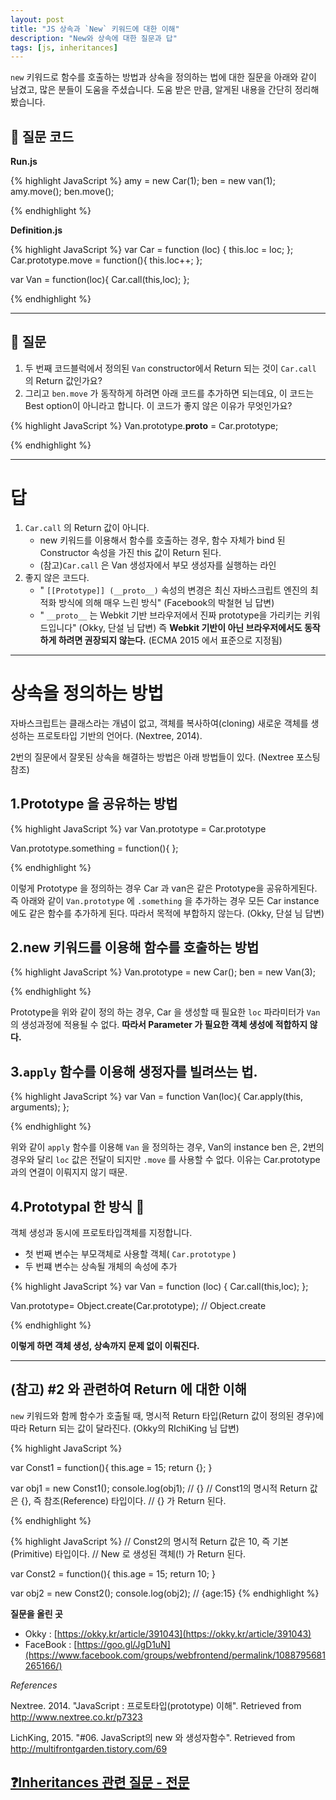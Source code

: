 ```yaml
---
layout: post
title: "JS 상속과 `New` 키워드에 대한 이해"
description: "New와 상속에 대한 질문과 답"
tags: [js, inheritances]
---
```


`new` 키워드로 함수를 호출하는 방법과 상속을 정의하는 법에 대한 질문을 아래와 같이 남겼고, 많은 분들이 도움을 주셨습니다. 도움 받은 만큼, 알게된 내용을 간단히 정리해봤습니다.


## 🙋 질문 코드

**Run.js**

{% highlight JavaScript %}
amy = new Car(1);
ben = new van(1);
amy.move();
ben.move();

{% endhighlight %}

**Definition.js**

{% highlight JavaScript %}
var Car = function (loc) {
	this.loc = loc;
};
Car.prototype.move = function(){
	this.loc++;
};

var Van = function(loc){
	Car.call(this,loc);
};

{% endhighlight %}


---

## 🙋 질문

1. 두 번째 코드블럭에서 정의된 `Van` constructor에서 Return 되는 것이 `Car.call` 의 Return 값인가요?
1. 그리고 `ben.move` 가 동작하게 하려면 아래 코드를 추가하면 되는데요, 이 코드는 Best option이 아니라고 합니다. 이 코드가 좋지 않은 이유가 무엇인가요?

{% highlight JavaScript %}
Van.prototype.__proto__ = Car.prototype;

{% endhighlight %}


---

# 답

1.  `Car.call` 의 Return 값이 아니다.
	- new 키워드를 이용해서 함수를 호출하는 경우, 함수 자체가 bind 된 Constructor 속성을 가진 this 값이 Return 된다.
	- (참고)`Car.call` 은 Van 생성자에서 부모 생성자를 실행하는 라인
1. 좋지 않은 코드다.
	- " `[[Prototype]] (__proto__)` 속성의 변경은 최신 자바스크립트 엔진의 최적화 방식에 의해 매우 느린 방식" (Facebook의 박철현 님 답변)
	- " `__proto__` 는 Webkit 기반 브라우저에서 진짜 prototype을 가리키는 키워드입니다" (Okky, 단설 님 답변) 즉 **Webkit 기반이 아닌 브라우저에서도 동작하게 하려면 권장되지 않는다.** (ECMA 2015 에서 표준으로 지정됨)

---

# 상속을 정의하는 방법

자바스크립트는 클래스라는 개념이 없고, 객체를 복사하여(cloning) 새로운 객체를 생성하는 프로토타입 기반의 언어다. (Nextree, 2014).

2번의 질문에서 잘못된 상속을 해결하는 방법은 아래 방법들이 있다. (Nextree 포스팅 참조)

## 1.Prototype 을 공유하는 방법

{% highlight JavaScript %}
var Van.prototype = Car.prototype

Van.prototype.something = function(){
};

{% endhighlight %}

이렇게 Prototype 을 정의하는 경우 Car 과 van은 같은 Prototype을 공유하게된다. 즉 아래와 같이 `Van.prototype` 에 `.something` 을 추가하는 경우 모든 Car instance 에도 같은 함수를 추가하게 된다. 따라서 목적에 부합하지 않는다. (Okky, 단설 님 답변)

## 2.new 키워드를 이용해 함수를 호출하는 방법

{% highlight JavaScript %}
Van.prototype = new Car();
ben = new Van(3);

{% endhighlight %}


Prototype을 위와 같이 정의 하는 경우, Car 을 생성할 때 필요한 `loc` 파라미터가 `Van` 의 생성과정에 적용될 수 없다. **따라서 Parameter 가 필요한 객체 생성에 적합하지 않다.**

## 3.`apply` 함수를 이용해 생정자를 빌려쓰는 법.

{% highlight JavaScript %}
var Van = function Van(loc){
 Car.apply(this, arguments);
};

{% endhighlight %}

위와 같이 `apply` 함수를 이용해 `Van` 을 정의하는 경우, Van의 instance ben 은, 2번의 경우와 달리 `loc` 값은 전달이 되지만 `.move` 를 사용할 수 없다. 이유는 Car.prototype 과의 연결이 이뤄지지 않기 때문.

## 4.Prototypal 한 방식 💯

객체 생성과 동시에 프로토타입객체를 지정합니다.

- 첫 번째 변수는 부모객체로 사용할 객체( `Car.prototype` )
- 두 번쨰 변수는 상속될 개체의 속성에 추가



{% highlight JavaScript %}
var Van = function (loc) {
 Car.call(this,loc);
};

Van.prototype= Object.create(Car.prototype);
// Object.create


{% endhighlight %}

**이렇게 하면 객체 생성, 상속까지 문제 없이 이뤄진다.**

---




## (참고) #2 와 관련하여 Return 에 대한 이해

 `new` 키워드와 함께 함수가 호출될 때, 명시적 Return 타입(Return 값이 정의된 경우)에 따라 Return 되는 값이 달라진다. (Okky의 RIchiKing 님 답변)

{% highlight JavaScript %}

var Const1 = function(){
	this.age = 15;
	return {};
}

var obj1 = new Const1();
console.log(obj1); // {}
// Const1의 명시적 Return 값은 {}, 즉 참조(Reference) 타입이다.
// {} 가 Return 된다.

{% endhighlight %}


{% highlight JavaScript %}
// Const2의 명시적 Return 값은 10, 즉 기본(Primitive) 타입이다.
// New 로 생성된 객체(!) 가 Return 된다.

var Const2 = function(){
	this.age = 15;
	return 10;
}

var obj2 = new Const2();
console.log(obj2); // {age:15}
{% endhighlight %}

 **질문을 올린 곳**

- Okky : [https://okky.kr/article/391043](https://okky.kr/article/391043)
- FaceBook : [https://goo.gl/JgD1uN](https://www.facebook.com/groups/webfrontend/permalink/1088795681265166/)


 _References_

Nextree. 2014. "JavaScript : 프로토타입(prototype) 이해". Retrieved from http://www.nextree.co.kr/p7323

LichKing, 2015. "#06. JavaScript의 new 와 생성자함수". Retrieved from http://multifrontgarden.tistory.com/69

## [❓Inheritances 관련 질문 - 전문](https://www.notion.so/Inheritances-3d7688cc4f9341b396609bc1bec47d0c)
